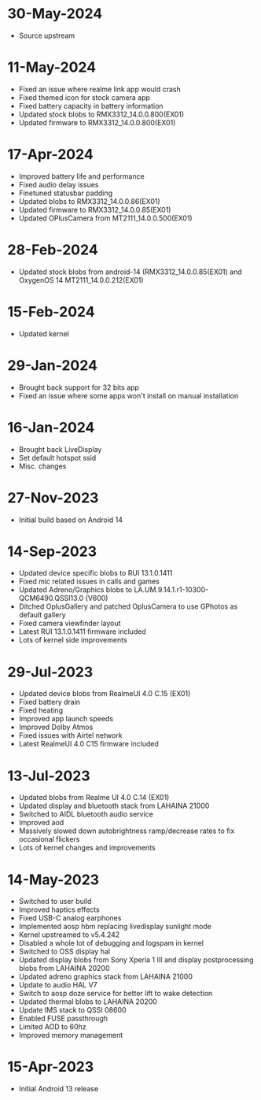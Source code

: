 # 30-May-2024
- Source upstream

# 11-May-2024
- Fixed an issue where realme link app would crash
- Fixed themed icon for stock camera app
- Fixed battery capacity in battery information
- Updated stock blobs to RMX3312_14.0.0.800(EX01)
- Updated firmware to RMX3312_14.0.0.800(EX01)

# 17-Apr-2024
- Improved battery life and performance
- Fixed audio delay issues
- Finetuned statusbar padding
- Updated blobs to RMX3312_14.0.0.86(EX01)
- Updated firmware to RMX3312_14.0.0.85(EX01)
- Updated OPlusCamera from MT2111_14.0.0.500(EX01)

# 28-Feb-2024
- Updated stock blobs from android-14 (RMX3312_14.0.0.85(EX01) and OxygenOS 14 MT2111_14.0.0.212(EX01)

# 15-Feb-2024
- Updated kernel

# 29-Jan-2024
- Brought back support for 32 bits app
- Fixed an issue where some apps won't install on manual installation

# 16-Jan-2024
- Brought back LiveDisplay
- Set default hotspot ssid
- Misc. changes

# 27-Nov-2023
- Initial build based on Android 14

# 14-Sep-2023
- Updated device specific blobs to RUI 13.1.0.1411
- Fixed mic related issues in calls and games
- Updated Adreno/Graphics blobs to LA.UM.9.14.1.r1-10300-QCM6490.QSSI13.0 (V600)
- Ditched OplusGallery and patched OplusCamera to use GPhotos as default gallery
- Fixed camera viewfinder layout
- Latest RUI 13.1.0.1411 firmware included
- Lots of kernel side improvements

# 29-Jul-2023
- Updated device blobs from RealmeUI 4.0 C.15 (EX01)
- Fixed battery drain
- Fixed heating
- Improved app launch speeds 
- Improved Dolby Atmos
- Fixed issues with Airtel network
- Latest RealmeUI 4.0 C15 firmware included

# 13-Jul-2023
- Updated blobs from Realme UI 4.0 C.14 (EX01)
- Updated display and bluetooth stack from LAHAINA 21000
- Switched to AIDL bluetooth audio service
- Improved aod
- Massively slowed down autobrightness ramp/decrease rates to fix occasional flickers
- Lots of kernel changes and improvements

# 14-May-2023
- Switched to user build
- Improved haptics effects
- Fixed USB-C analog earphones 
- Implemented aosp hbm replacing livedisplay sunlight mode
- Kernel upstreamed to v5.4.242
- Disabled a whole lot of debugging and logspam in kernel
- Switched to OSS display hal
- Updated display blobs from Sony Xperia 1 III and display postprocessing blobs from LAHAINA 20200
- Updated adreno graphics stack from LAHAINA 21000
- Update to audio HAL V7 
- Switch to aosp doze service for better lift to wake detection
- Updated thermal blobs to LAHAINA 20200
- Update IMS stack to QSSI 08600
- Enabled FUSE passthrough
- Limited AOD to 60hz
- Improved memory management

# 15-Apr-2023
- Initial Android 13 release
